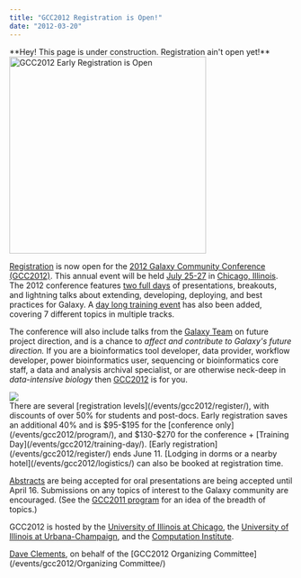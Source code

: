 ```yaml
---
title: "GCC2012 Registration is Open!"
date: "2012-03-20"
---
```

<div class='red'>**Hey! This page is under construction.  Registration ain't open yet!**</div>

<div class='right'><a href='/events/gcc2012/register/'><img src="/src/images/galaxy-logos/GCC2012LogoWide400.png" alt="GCC2012 Early Registration is Open" width="350px" /></a></div>

[Registration](/events/gcc2012/register/) is now open for the [2012 Galaxy Community Conference (GCC2012)](/events/gcc2012/).  This annual event will be held [July 25-27](/events/gcc2012/program/) in [Chicago, Illinois](/events/gcc2012/logistics/). The 2012 conference features [two full days](/events/gcc2012/program/) of presentations, breakouts, and lightning talks about extending, developing, deploying, and best practices for Galaxy.  A [day long training event](/events/gcc2012/training-day/) has also been added, covering 7 different topics in multiple tracks. 

The conference will also include talks from the [Galaxy Team](/galaxy-team/) on future project direction, and is a chance to *affect and contribute to Galaxy's future direction.*  If you are a bioinformatics tool developer, data provider, workflow developer, power bioinformatics user, sequencing or bioinformatics core staff, a data and analysis archival specialist, or are otherwise neck-deep in *data-intensive biology* then [GCC2012](/events/gcc2012/) is for you.

<div class='left'><a href='/events/gcc2012/training-day/'><img src="/src/images/galaxy-logos/GCC2012TrainingDayLogo.png" /></a></div>
There are several [registration levels](/events/gcc2012/register/), with discounts of over 50% for students and post-docs.  Early registration saves an additional 40% and is $95-$195 for the [conference only](/events/gcc2012/program/), and $130-$270 for the conference + [Training Day](/events/gcc2012/training-day/). [Early registration](/events/gcc2012/register/) ends June 11.  [Lodging in dorms or a nearby hotel](/events/gcc2012/logistics/) can also be booked at registration time.

[Abstracts](/events/gcc2012/abstracts/) are being accepted for oral presentations are being accepted until April 16. Submissions on any topics of interest to the Galaxy community are encouraged.  (See the [GCC2011 program](/events/gcc2011/) for an idea of the breadth of topics.)

GCC2012 is hosted by the [University of Illinois at Chicago](http://uic.edu/), the [University of Illinois at Urbana-Champaign](http://illinois.edu/), and the [Computation Institute](http://www.ci.anl.gov/).

[Dave Clements](/people/dave-clements/), on behalf of the [GCC2012 Organizing Committee](/events/gcc2012/Organizing Committee/)
